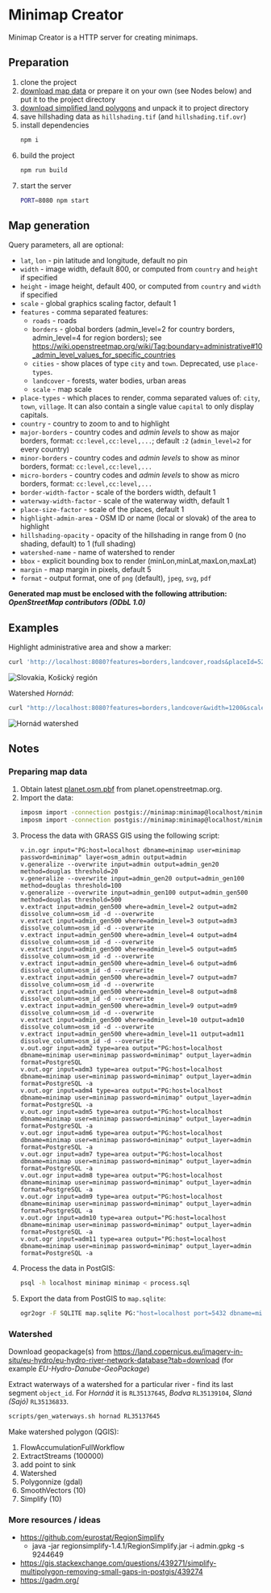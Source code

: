 # Minimap Creator

Minimap Creator is a HTTP server for creating minimaps.

## Preparation

1. clone the project
1. [download map data](https://drive.google.com/drive/folders/1nSxT4YOUBVoU_7Dt-qbiwodZmCSelP8f?usp=sharing) or prepare it on your own (see Nodes below) and put it to the project directory
1. [download simplified land polygons](https://osmdata.openstreetmap.de/download/simplified-land-polygons-complete-3857.zip) and unpack it to project directory
1. save hillshading data as `hillshading.tif` (and `hillshading.tif.ovr`)
1. install dependencies
   ```bash
   npm i
   ```
1. build the project
   ```bash
   npm run build
   ```
1. start the server
   ```bash
   PORT=8080 npm start
   ```

## Map generation

Query parameters, all are optional:

- `lat`, `lon` - pin latitude and longitude, default no pin
- `width` - image width, default 800, or computed from `country` and `height` if specified
- `height` - image height, default 400, or computed from `country` and `width` if specified
- `scale` - global graphics scaling factor, default 1
- `features` - comma separated features:
  - `roads` - roads
  - `borders` - global borders (admin_level=2 for country borders, admin_level=4 for region borders); see https://wiki.openstreetmap.org/wiki/Tag:boundary=administrative#10_admin_level_values_for_specific_countries
  - `cities` - show places of type `city` and `town`. Deprecated, use `place-types`.
  - `landcover` - forests, water bodies, urban areas
  - `scale` - map scale
- `place-types` - which places to render, comma separated values of: `city`, `town`, `village`. It can also contain a single value `capital` to only display capitals.
- `country` - country to zoom to and to highlight
- `major-borders` - country codes and _admin levels_ to show as major borders, format: `cc:level,cc:level,...`; default `:2` (`admin_level=2` for every country)
- `minor-borders` - country codes and _admin levels_ to show as minor borders, format: `cc:level,cc:level,...`
- `micro-borders` - country codes and _admin levels_ to show as micro borders, format: `cc:level,cc:level,...`
- `border-width-factor` - scale of the borders width, default 1
- `waterway-width-factor` - scale of the waterway width, default 1
- `place-size-factor` - scale of the places, default 1
- `highlight-admin-area` - OSM ID or name (local or slovak) of the area to highlight
- `hillshading-opacity` - opacity of the hillshading in range from 0 (no shading, default) to 1 (full shading)
- `watershed-name` - name of watershed to render
- `bbox` - explicit bounding box to render (minLon,minLat,maxLon,maxLat)
- `margin` - map margin in pixels, default 5
- `format` - output format, one of `png` (default), `jpeg`, `svg`, `pdf`

**Generated map must be enclosed with the following attribution: _OpenStreetMap contributors (ODbL 1.0)_**

## Examples

Highlight administrative area and show a marker:

```bash
curl 'http://localhost:8080?features=borders,landcover,roads&placeId=522422&country=sk&width=1200&scale=1&margin=20&minor-borders=hu:4,uk:4,at:4,pl:4,sk:4,cz:4&micro-borders=sk:8&place-types=city,town&highlight-admin-area=Ko%C5%A1ick%C3%BD%20kraj&hillshading-opacity=0.5&lat=48.700142&lon=20.891184' | display
```

![Slovakia, Košický región](sample.png)

Watershed _Hornád_:

```bash
curl "http://localhost:8080?features=borders,landcover&width=1200&scale=2&margin=20&place-types=city,town&hillshading-opacity=0.5&watershed-name=hornad&bbox="`ogrinfo -sql "select st_transform(st_envelope(st_union(geometry)), 4326) from watershed_hornad" watershed_hornad.sqlite watershed_hornad | grep Extent | sed -e 's/[^0-9\.]\{1,\}/,/g' | sed -e 's/^.\|.$//g'` | display
```

![Hornád watershed](sample-watershed.png)

## Notes

### Preparing map data

1. Obtain latest [planet.osm.pbf](https://planet.openstreetmap.org/pbf/planet-latest.osm.pbf) from planet.openstreetmap.org.
1. Import the data:
   ```bash
   imposm import -connection postgis://minimap:minimap@localhost/minimap -mapping mapping.yaml -read europe-latest.osm.pbf -write -overwritecache
   imposm import -connection postgis://minimap:minimap@localhost/minimap -mapping mapping.yaml -deployproduction
   ```
1. Process the data with GRASS GIS using the following script:
   ```
   v.in.ogr input="PG:host=localhost dbname=minimap user=minimap password=minimap" layer=osm_admin output=admin
   v.generalize --overwrite input=admin output=admin_gen20 method=douglas threshold=20
   v.generalize --overwrite input=admin_gen20 output=admin_gen100 method=douglas threshold=100
   v.generalize --overwrite input=admin_gen100 output=admin_gen500 method=douglas threshold=500
   v.extract input=admin_gen500 where=admin_level=2 output=adm2 dissolve_column=osm_id -d --overwrite
   v.extract input=admin_gen500 where=admin_level=3 output=adm3 dissolve_column=osm_id -d --overwrite
   v.extract input=admin_gen500 where=admin_level=4 output=adm4 dissolve_column=osm_id -d --overwrite
   v.extract input=admin_gen500 where=admin_level=5 output=adm5 dissolve_column=osm_id -d --overwrite
   v.extract input=admin_gen500 where=admin_level=6 output=adm6 dissolve_column=osm_id -d --overwrite
   v.extract input=admin_gen500 where=admin_level=7 output=adm7 dissolve_column=osm_id -d --overwrite
   v.extract input=admin_gen500 where=admin_level=8 output=adm8 dissolve_column=osm_id -d --overwrite
   v.extract input=admin_gen500 where=admin_level=9 output=adm9 dissolve_column=osm_id -d --overwrite
   v.extract input=admin_gen500 where=admin_level=10 output=adm10 dissolve_column=osm_id -d --overwrite
   v.extract input=admin_gen500 where=admin_level=11 output=adm11 dissolve_column=osm_id -d --overwrite
   v.out.ogr input=adm2 type=area output="PG:host=localhost dbname=minimap user=minimap password=minimap" output_layer=admin format=PostgreSQL
   v.out.ogr input=adm3 type=area output="PG:host=localhost dbname=minimap user=minimap password=minimap" output_layer=admin format=PostgreSQL -a
   v.out.ogr input=adm4 type=area output="PG:host=localhost dbname=minimap user=minimap password=minimap" output_layer=admin format=PostgreSQL -a
   v.out.ogr input=adm5 type=area output="PG:host=localhost dbname=minimap user=minimap password=minimap" output_layer=admin format=PostgreSQL -a
   v.out.ogr input=adm6 type=area output="PG:host=localhost dbname=minimap user=minimap password=minimap" output_layer=admin format=PostgreSQL -a
   v.out.ogr input=adm7 type=area output="PG:host=localhost dbname=minimap user=minimap password=minimap" output_layer=admin format=PostgreSQL -a
   v.out.ogr input=adm8 type=area output="PG:host=localhost dbname=minimap user=minimap password=minimap" output_layer=admin format=PostgreSQL -a
   v.out.ogr input=adm9 type=area output="PG:host=localhost dbname=minimap user=minimap password=minimap" output_layer=admin format=PostgreSQL -a
   v.out.ogr input=adm10 type=area output="PG:host=localhost dbname=minimap user=minimap password=minimap" output_layer=admin format=PostgreSQL -a
   v.out.ogr input=adm11 type=area output="PG:host=localhost dbname=minimap user=minimap password=minimap" output_layer=admin format=PostgreSQL -a
   ```
1. Process the data in PostGIS:
   ```bash
   psql -h localhost minimap minimap < process.sql
   ```
1. Export the data from PostGIS to `map.sqlite`:
   ```bash
   ogr2ogr -F SQLITE map.sqlite PG:"host=localhost port=5432 dbname=minimap user=minimap password=minimap" -dsco SPATIALITE=YES roads osm_places admin_areas landcover
   ```

### Watershed

Download geopackage(s) from https://land.copernicus.eu/imagery-in-situ/eu-hydro/eu-hydro-river-network-database?tab=download (for example _EU-Hydro-Danube-GeoPackage_)

Extract waterways of a watershed for a particular river - find its last segment `object_id`. For _Hornád_ it is `RL35137645`, _Bodva_ `RL35139104`, _Slaná (Sajó)_ `RL35136833`.

```bash
scripts/gen_waterways.sh hornad RL35137645
```

Make watershed polygon (QGIS):

1. FlowAccumulationFullWorkflow
1. ExtractStreams (100000)
1. add point to sink
1. Watershed
1. Polygonnize (gdal)
1. SmoothVectors (10)
1. Simplify (10)

### More resources / ideas

- https://github.com/eurostat/RegionSimplify
  - java -jar regionsimplify-1.4.1/RegionSimplify.jar -i admin.gpkg -s 9244649
- https://gis.stackexchange.com/questions/439271/simplify-multipolygon-removing-small-gaps-in-postgis/439274
- https://gadm.org/
